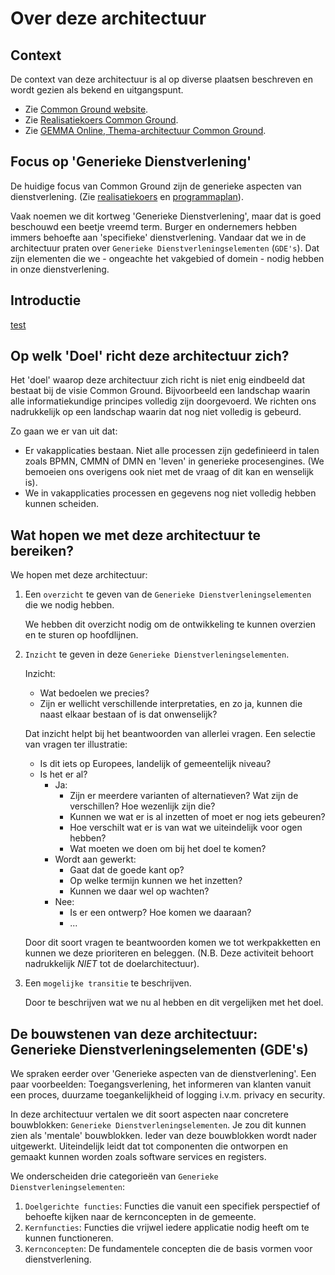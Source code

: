 # Over deze architectuur

## Context

De context van deze architectuur is al op diverse plaatsen beschreven en wordt gezien als bekend en uitgangspunt.

- Zie [Common Ground website](https://commonground.nl/).
- Zie [Realisatiekoers Common Ground](https://commonground.nl/page/view/f9c0b4bc-fbe5-4c2e-8fa5-d747a52fd58e/realisatiekoers-common-ground).
- Zie [GEMMA Online, Thema-architectuur Common Ground](https://www.gemmaonline.nl/wiki/Thema-architectuur_Common_Ground).

## Focus op 'Generieke Dienstverlening'

De huidige focus van Common Ground zijn de generieke aspecten van dienstverlening. (Zie [realisatiekoers](https://commonground.nl/page/view/f9c0b4bc-fbe5-4c2e-8fa5-d747a52fd58e/realisatiekoers-common-ground) en [programmaplan](https://commonground.nl/page/view/99b21b0c-06d7-46b6-b870-b76d9689e34e/programma-common-ground)).

Vaak noemen we dit kortweg 'Generieke Dienstverlening', maar dat is goed beschouwd een beetje vreemd term. Burger en ondernemers hebben immers behoefte aan 'specifieke' dienstverlening. Vandaar dat we in de architectuur praten over `Generieke Dienstverleningselementen` (`GDE's`). Dat zijn elementen die we - ongeachte het vakgebied of domein - nodig hebben in onze dienstverlening.

## Introductie

[test](Introductie_DIDO.pdf)

## Op welk 'Doel' richt deze architectuur zich?

Het 'doel' waarop deze architectuur zich richt is niet enig eindbeeld dat bestaat bij de visie Common Ground. Bijvoorbeeld een landschap waarin alle informatiekundige principes volledig zijn doorgevoerd. We richten ons nadrukkelijk op een landschap waarin dat nog niet volledig is gebeurd.

Zo gaan we er van uit dat:

- Er vakapplicaties bestaan. Niet alle processen zijn gedefinieerd in talen zoals BPMN, CMMN of DMN en 'leven' in generieke procesengines. (We bemoeien ons overigens ook niet met de vraag of dit kan en wenselijk is).
- We in vakapplicaties processen en gegevens nog niet volledig hebben kunnen scheiden.

## Wat hopen we met deze architectuur te bereiken?

We hopen met deze architectuur:

1. Een `overzicht` te geven van de `Generieke Dienstverleningselementen` die we nodig hebben.

   We hebben dit overzicht nodig om de ontwikkeling te kunnen overzien en te sturen op hoofdlijnen.

2. `Inzicht` te geven in deze `Generieke Dienstverleningselementen`.

   Inzicht:
   - Wat bedoelen we precies?
   - Zijn er wellicht verschillende interpretaties, en zo ja, kunnen die naast elkaar bestaan of is dat onwenselijk?

   Dat inzicht helpt bij het beantwoorden van allerlei vragen.
   Een selectie van vragen ter illustratie:

   - Is dit iets op Europees, landelijk of gemeentelijk niveau?
   - Is het er al?
     - Ja:
       - Zijn er meerdere varianten of alternatieven? Wat zijn de verschillen? Hoe wezenlijk zijn die?
       - Kunnen we wat er is al inzetten of moet er nog iets gebeuren?
       - Hoe verschilt wat er is van wat we uiteindelijk voor ogen hebben?
       - Wat moeten we doen om bij het doel te komen?
     - Wordt aan gewerkt:
       - Gaat dat de goede kant op?
       - Op welke termijn kunnen we het inzetten?
       - Kunnen we daar wel op wachten?
     - Nee:
       - Is er een ontwerp? Hoe komen we daaraan?
       - ...

   Door dit soort vragen te beantwoorden komen we tot werkpakketten en kunnen we deze prioriteren en beleggen.
   (N.B. Deze activiteit behoort nadrukkelijk _NIET_ tot de doelarchitectuur).

3. Een `mogelijke transitie` te beschrijven.

   Door te beschrijven wat we nu al hebben en dit vergelijken met het doel.

## De bouwstenen van deze architectuur: Generieke Dienstverleningselementen (GDE's)

We spraken eerder over 'Generieke aspecten van de dienstverlening'. Een paar voorbeelden: Toegangsverlening, het informeren van klanten vanuit een proces, duurzame toegankelijkheid of logging i.v.m. privacy en security.

In deze architectuur vertalen we dit soort aspecten naar concretere bouwblokken: `Generieke Dienstverleningselementen`. Je zou dit kunnen zien als 'mentale' bouwblokken. Ieder van deze bouwblokken wordt nader uitgewerkt. Uiteindelijk leidt dat tot componenten die ontworpen en gemaakt kunnen worden zoals software services en registers.

We onderscheiden drie categorieën van `Generieke Dienstverleningselementen`:

1. `Doelgerichte functies`: Functies die vanuit een specifiek perspectief of behoefte kijken naar de kernconcepten in de gemeente.
2. `Kernfuncties`: Functies die vrijwel iedere applicatie nodig heeft om te kunnen functioneren.
3. `Kernconcepten`: De fundamentele concepten die de basis vormen voor dienstverlening.
